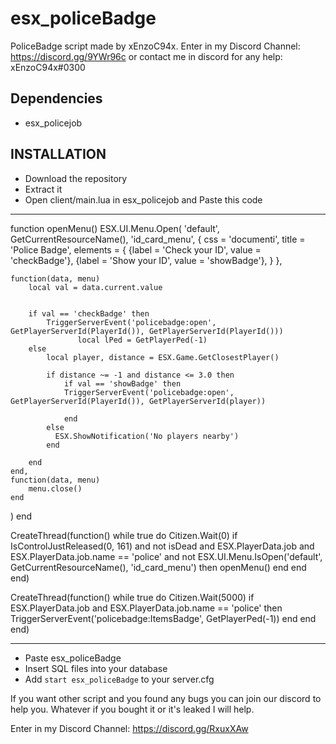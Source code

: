 # esx_policeBadge
PoliceBadge script made by xEnzoC94x. 
Enter in my Discord Channel: https://discord.gg/9YWr96c
or contact me in discord for any help: xEnzoC94x#0300

## Dependencies
 - esx_policejob 

## INSTALLATION
 - Download the repository
 - Extract it
 - Open client/main.lua in esx_policejob and Paste this code
 
--------------------------------------------------------------------------------------------------------------------------------------
 
 function openMenu()
  ESX.UI.Menu.Open(
	'default', GetCurrentResourceName(), 'id_card_menu',
	{
	    css = 'documenti',
		title    = 'Police Badge',
		elements = {
			{label = 'Check your ID', value = 'checkBadge'},
			{label = 'Show your ID', value = 'showBadge'},
		}
	},
	
	function(data, menu)
		local val = data.current.value

		
		if val == 'checkBadge' then
			TriggerServerEvent('policebadge:open', GetPlayerServerId(PlayerId()), GetPlayerServerId(PlayerId()))
                   local lPed = GetPlayerPed(-1)         
		else
			local player, distance = ESX.Game.GetClosestPlayer()
			
			if distance ~= -1 and distance <= 3.0 then
				if val == 'showBadge' then
				TriggerServerEvent('policebadge:open', GetPlayerServerId(PlayerId()), GetPlayerServerId(player))

				end
			else
			  ESX.ShowNotification('No players nearby')
			end
		
		end
	end,
	function(data, menu)
		menu.close()
	end
)
end
 
 CreateThread(function()
    while true do 
        Citizen.Wait(0)
		if IsControlJustReleased(0, 161) and not isDead and ESX.PlayerData.job and ESX.PlayerData.job.name == 'police' and not ESX.UI.Menu.IsOpen('default', GetCurrentResourceName(), 'id_card_menu') then
			openMenu()
		end
	end
end)
		
CreateThread(function()
    while true do 
        Citizen.Wait(5000)
			if ESX.PlayerData.job and ESX.PlayerData.job.name == 'police' then
            TriggerServerEvent('policebadge:ItemsBadge', GetPlayerPed(-1))
		end	
    end
end)



--------------------------------------------------------------------------------------------------------------------------------------

 - Paste esx_policeBadge 
 - Insert SQL files into your database
 - Add ```start esx_policeBadge``` to your server.cfg



If you want other script and you found any bugs you can join our discord to help you.
Whatever if you bought it or it's leaked I will help.

Enter in my Discord Channel: https://discord.gg/RxuxXAw
